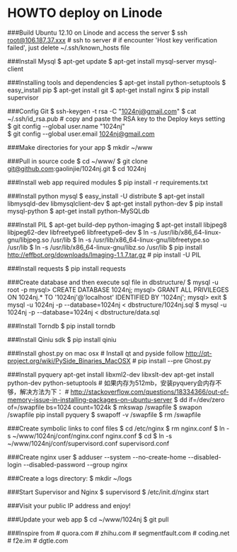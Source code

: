 HOWTO deploy on Linode
======================

###Build Ubuntu 12.10 on Linode and access the server
	$ ssh root@106.187.37.xxx
	# ssh to server
	# if encounter 'Host key verification failed', just delete ~/.ssh/known_hosts file

###Install Mysql
	$ apt-get update
	$ apt-get install mysql-server mysql-client

###Installing tools and dependencies
	$ apt-get install python-setuptools 
	$ easy_install pip 
	$ apt-get install git 
	$ apt-get install nginx 
	$ pip install supervisor 

###Config Git
	$ ssh-keygen -t rsa -C "1024nj@gmail.com"
	$ cat ~/.ssh/id_rsa.pub
	# copy and paste the RSA key to the Deploy keys setting
	$ git config --global user.name "1024nj"  
	$ git config --global user.email 1024nj@gmail.com  

###Make directories for your app
	$ mkdir ~/www

###Pull in source code
	$ cd ~/www/
	$ git clone git@github.com:gaolinjie/1024nj.git
	$ cd 1024nj

###Install web app required modules
	$ pip install -r requirements.txt

###Install python mysql
	$ easy_install -U distribute
	$ apt-get install libmysqld-dev libmysqlclient-dev
    $ apt-get install python-dev
	$ pip install mysql-python
	$ apt-get install python-MySQLdb

###Install PIL
	$ apt-get build-dep python-imaging 
	$ apt-get install libjpeg8 libjpeg62-dev libfreetype6 libfreetype6-dev
	$ ln -s /usr/lib/x86_64-linux-gnu/libjpeg.so /usr/lib
	$ ln -s /usr/lib/x86_64-linux-gnu/libfreetype.so /usr/lib
	$ ln -s /usr/lib/x86_64-linux-gnu/libz.so /usr/lib
	$ pip install http://effbot.org/downloads/Imaging-1.1.7.tar.gz
	# pip install -U PIL	

###Install requests
	$ pip install requests

###Create database and then execute sql file in dbstructure/
	$ mysql -u root -p
	mysql> CREATE DATABASE 1024nj;
	mysql> GRANT ALL PRIVILEGES ON 1024nj.* TO '1024nj'@'localhost' IDENTIFIED BY '1024nj';
	mysql> exit
	$ mysql -u 1024nj -p --database=1024nj < dbstructure/1024nj.sql
	$ mysql -u 1024nj -p --database=1024nj < dbstructure/data.sql

###Install Torndb
    $ pip install torndb

###Install Qiniu sdk
    $ pip install qiniu

###Install ghost.py on mac osx
	# Install qt and pyside follow http://qt-project.org/wiki/PySide_Binaries_MacOSX
	# pip install --pre Ghost.py

###Install pyquery
    apt-get install libxml2-dev libxslt-dev
    apt-get install python-dev python-setuptools
    # 如果内存为512mb，安装pyquery会内存不够，解决方法为下：
    # http://stackoverflow.com/questions/18334366/out-of-memory-issue-in-installing-packages-on-ubuntu-server
    $ dd if=/dev/zero of=/swapfile bs=1024 count=1024k
    $ mkswap /swapfile
    $ swapon /swapfile
    pip install pyquery
    $ swapoff -v /swapfile
    $ rm /swapfile

###Create symbolic links to conf files
	$ cd /etc/nginx 
	$ rm nginx.conf
	$ ln -s ~/www/1024nj/conf/nginx.conf nginx.conf 
	$ cd
	$ ln -s ~/www/1024nj/conf/supervisord.conf supervisord.conf  

###Create nginx user
	$ adduser --system --no-create-home --disabled-login --disabled-password --group nginx 

###Create a logs directory:
	$ mkdir ~/logs 

###Start Supervisor and Nginx
	$ supervisord
	$ /etc/init.d/nginx start

###Visit your public IP address and enjoy!

###Update your web app
	$ cd ~/www/1024nj
	$ git pull


###Inspire from
    # quora.com
    # zhihu.com
    # segmentfault.com
    # coding.net
    # f2e.im
    # dgtle.com

